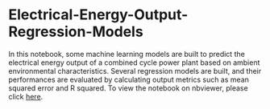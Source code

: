 # Electrical-Energy-Output-Regression-Models
In this notebook, some machine learning models are built to predict the electrical energy output of a combined cycle power plant based on ambient environmental characteristics.  Several regression models are built, and their performances are evaluated by calculating output metrics such as mean squared error and R squared. To view the notebook on nbviewer, please click [here](https://nbviewer.org/github/ducvktran/Electrical-Energy-Output-Regression-Models/blob/main/Electrical_Energy_Output_Regression_Models.ipynb).
